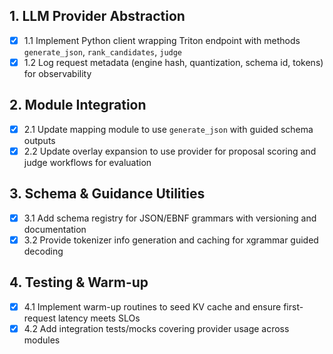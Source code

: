 ## 1. LLM Provider Abstraction
- [x] 1.1 Implement Python client wrapping Triton endpoint with methods `generate_json`, `rank_candidates`, `judge`
- [x] 1.2 Log request metadata (engine hash, quantization, schema id, tokens) for observability

## 2. Module Integration
- [x] 2.1 Update mapping module to use `generate_json` with guided schema outputs
- [x] 2.2 Update overlay expansion to use provider for proposal scoring and judge workflows for evaluation

## 3. Schema & Guidance Utilities
- [x] 3.1 Add schema registry for JSON/EBNF grammars with versioning and documentation
- [x] 3.2 Provide tokenizer info generation and caching for xgrammar guided decoding

## 4. Testing & Warm-up
- [x] 4.1 Implement warm-up routines to seed KV cache and ensure first-request latency meets SLOs
- [x] 4.2 Add integration tests/mocks covering provider usage across modules
